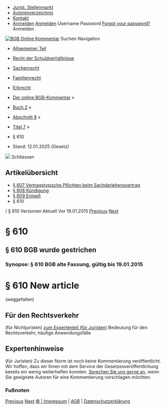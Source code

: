   * [Jurist. Stellenmarkt](https://bgb.kommentar.de/Buch-2/Abschnitt-8/Titel-7/</job-board> "Jurist. Stellenmarkt")
  * [Autorenverzeichnis](https://bgb.kommentar.de/Buch-2/Abschnitt-8/Titel-7/</Autorenverzeichnis> "Autorenverzeichnis")
  * [Kontakt](https://bgb.kommentar.de/Buch-2/Abschnitt-8/Titel-7/</Kontakt>)
  * [Anmelden](https://bgb.kommentar.de/Buch-2/Abschnitt-8/Titel-7/<#login> "show login form") [Anmelden](https://bgb.kommentar.de/Buch-2/Abschnitt-8/Titel-7/<#> "hide login form") Username Password
[Forgot your password?](https://bgb.kommentar.de/Buch-2/Abschnitt-8/Titel-7/</user/forgotpassword>) Anmelden 


[![BGB Online Kommentar](https://bgb.kommentar.de/extension/bgb/design/bgb/images/logo.png)](https://bgb.kommentar.de/Buch-2/Abschnitt-8/Titel-7/</> "BGB Online Kommentar")
Suchen
Navigation
  * [Allgemeiner Teil](https://bgb.kommentar.de/Buch-2/Abschnitt-8/Titel-7/</Buch-1>)
  * [Recht der Schuldverhältnisse](https://bgb.kommentar.de/Buch-2/Abschnitt-8/Titel-7/</Buch-2>)
  * [Sachenrecht](https://bgb.kommentar.de/Buch-2/Abschnitt-8/Titel-7/</Buch-3>)
  * [Familienrecht](https://bgb.kommentar.de/Buch-2/Abschnitt-8/Titel-7/</Buch-4>)
  * [Erbrecht](https://bgb.kommentar.de/Buch-2/Abschnitt-8/Titel-7/</Buch-5>)


  * [Der online BGB-Kommentar](https://bgb.kommentar.de/Buch-2/Abschnitt-8/Titel-7/</>) »
  * [Buch 2](https://bgb.kommentar.de/Buch-2/Abschnitt-8/Titel-7/</Buch-2>) »
  * [Abschnitt 8](https://bgb.kommentar.de/Buch-2/Abschnitt-8/Titel-7/</Buch-2/Abschnitt-8>) »
  * [Titel 7](https://bgb.kommentar.de/Buch-2/Abschnitt-8/Titel-7/</Buch-2/Abschnitt-8/Titel-7>) »
  * § 610 
  * Stand: 12.01.2025 (Gesetz) 


![](https://vg01.met.vgwort.de/na/1c9909529ead4f509072c06d9081a7d5)
Schliessen 
## Artikelübersicht
  * [ § 607 Vertragstypische Pflichten beim Sachdarlehensvertrag ](https://bgb.kommentar.de/Buch-2/Abschnitt-8/Titel-7/</Buch-2/Abschnitt-8/Titel-7/Vertragstypische-Pflichten-beim-Sachdarlehensvertrag>)
  * [ § 608 Kündigung ](https://bgb.kommentar.de/Buch-2/Abschnitt-8/Titel-7/</Buch-2/Abschnitt-8/Titel-7/Kuendigung>)
  * [ § 609 Entgelt ](https://bgb.kommentar.de/Buch-2/Abschnitt-8/Titel-7/</Buch-2/Abschnitt-8/Titel-7/Entgelt>)
  * § 610 


/ § 610 
Versionen  Aktuell Vor 19.01.2015
[Previous](https://bgb.kommentar.de/Buch-2/Abschnitt-8/Titel-7/</Buch-2/Abschnitt-8/Titel-7/Entgelt> "§ 609 Entgelt") [Next](https://bgb.kommentar.de/Buch-2/Abschnitt-8/Titel-7/</Buch-2/Abschnitt-8/Titel-8/Untertitel-1/Vertragstypische-Pflichten-beim-Dienstvertrag> "§ 611 Vertragstypische Pflichten beim Dienstvertrag")
# § 610 
## § 610 BGB wurde gestrichen
### Synopse: § 610 BGB alte Fassung, gültig bis 19.01.2015
# § 610 New article
(weggefallen)
## Für den Rechtsverkehr 
(für Nichtjuristen)
[zum Expertenteil (für Juristen)](https://bgb.kommentar.de/Buch-2/Abschnitt-8/Titel-7/<#expertenhinweise>)
Bedeutung für den Rechtsverkehr, häufige Anwendungsfälle
## Expertenhinweise
(für Juristen)
Zu dieser Norm ist noch keine Kommentierung veröffentlicht. Wir hoffen, dass wir Ihnen mit dem Service der Gesetzesveröffentlichung bereits ein wenig weiterhelfen konnten. [Sprechen Sie uns gerne an](https://bgb.kommentar.de/Buch-2/Abschnitt-8/Titel-7/</Kontakt>), wenn Sie geeignete Autoren für eine Kommentierung vorschlagen möchten. 
### Fußnoten
[Previous](https://bgb.kommentar.de/Buch-2/Abschnitt-8/Titel-7/</Buch-2/Abschnitt-8/Titel-7/Entgelt> "§ 609 Entgelt") [Next](https://bgb.kommentar.de/Buch-2/Abschnitt-8/Titel-7/</Buch-2/Abschnitt-8/Titel-8/Untertitel-1/Vertragstypische-Pflichten-beim-Dienstvertrag> "§ 611 Vertragstypische Pflichten beim Dienstvertrag")
[© | Impressum](https://bgb.kommentar.de/Buch-2/Abschnitt-8/Titel-7/</Kontakt>) | [AGB](https://bgb.kommentar.de/Buch-2/Abschnitt-8/Titel-7/</AGB>) | [Datenschutzerklärung](https://bgb.kommentar.de/Buch-2/Abschnitt-8/Titel-7/</Datenschutzerklaerung-fuer-Leser>)

